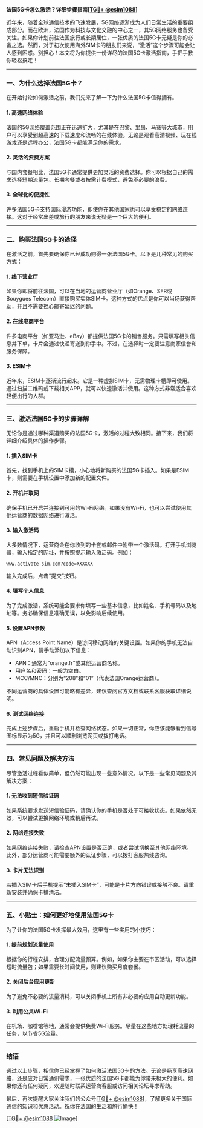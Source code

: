 **法国5G卡怎么激活？详细步骤指南[[TG💪+ @esim1088](https://t.me/s/esim1088)]**

近年来，随着全球通信技术的飞速发展，5G网络逐渐成为人们日常生活的重要组成部分。而在欧洲，法国作为科技与文化交融的中心之一，其5G网络服务也备受关注。如果你计划前往法国旅行或长期居住，一张优质的法国5G卡无疑是你的必备之选。然而，对于初次使用海外SIM卡的朋友们来说，“激活”这个步骤可能会让人感到困惑。别担心！本文将为你提供一份详尽的法国5G卡激活指南，手把手教你轻松搞定！

---

### **一、为什么选择法国5G卡？**
在开始讨论如何激活之前，我们先来了解一下为什么法国5G卡值得拥有。

#### **1. 高速网络体验**
法国的5G网络覆盖范围正在迅速扩大，尤其是在巴黎、里昂、马赛等大城市，用户可以享受到超高速的下载速度和流畅的在线体验。无论是观看高清视频、玩在线游戏还是远程办公，法国5G卡都能满足你的需求。

#### **2. 灵活的资费方案**
与国内套餐相比，法国5G卡通常提供更加灵活的资费选择。你可以根据自己的需求选择短期流量包、长期套餐或者按需计费模式，避免不必要的浪费。

#### **3. 全球化的便捷性**
许多法国5G卡支持国际漫游功能，即使你在其他国家也可以享受稳定的网络连接。这对于经常出差或旅行的朋友来说无疑是一个巨大的便利。

---

### **二、购买法国5G卡的途径**
在激活之前，首先要确保你已经成功购得一张法国5G卡。以下是几种常见的购买方式：

#### **1. 线下营业厅**
如果你即将前往法国，可以在当地的运营商营业厅（如Orange、SFR或Bouygues Telecom）直接购买实体SIM卡。这种方式的优点是你可以当场获得帮助，并且不需要担心邮寄延迟的问题。

#### **2. 在线电商平台**
许多电商平台（如亚马逊、eBay）都提供法国5G卡的销售服务。只需填写相关信息并下单，卡片会通过快递寄送到你手中。不过，在选择时一定要注意商家信誉和服务保障。

#### **3. ESIM卡**
近年来，ESIM卡逐渐流行起来。它是一种虚拟SIM卡，无需物理卡槽即可使用。通过扫描二维码或下载相关APP，就可以快速激活并使用。这种方式非常适合喜欢轻便出行的人群。

---

### **三、激活法国5G卡的步骤详解**
无论你是通过哪种渠道购买的法国5G卡，激活的过程大致相同。接下来，我们将详细介绍具体的操作步骤。

#### **1. 插入SIM卡**
首先，找到手机上的SIM卡槽，小心地将新购买的法国5G卡插入。如果是ESIM卡，则需要在手机设置中添加新的配置文件。

#### **2. 开机并联网**
确保手机已开启并连接到可用的Wi-Fi网络。如果没有Wi-Fi，也可以尝试使用其他运营商的数据网络进行激活。

#### **3. 输入激活码**
大多数情况下，运营商会在你收到的卡套或邮件中附带一个激活码。打开手机浏览器，输入指定的网址，并按照提示输入激活码。例如：
```
www.activate-sim.com?code=XXXXXX
```
输入完成后，点击“提交”按钮。

#### **4. 填写个人信息**
为了完成激活，系统可能会要求你填写一些基本信息，比如姓名、手机号码以及地址等。务必确保信息准确无误，以免影响后续使用。

#### **5. 设置APN参数**
APN（Access Point Name）是访问移动网络的关键设置。如果你的手机无法自动识别APN，请手动添加以下信息：
- APN：通常为“orange.fr”或其他运营商名称。
- 用户名和密码：一般为空白。
- MCC/MNC：分别为“208”和“01”（代表法国Orange运营商）。

不同运营商的具体设置可能略有差异，建议查阅官方文档或联系客服获取详细说明。

#### **6. 测试网络连接**
完成上述步骤后，重启手机并检查网络状态。如果一切正常，你应该能够看到信号图标显示为5G，并且可以顺利浏览网页或拨打电话。

---

### **四、常见问题及解决方法**
尽管激活过程看似简单，但仍然可能出现一些意外情况。以下是一些常见问题及其解决方案：

#### **1. 无法收到短信验证码**
如果系统要求发送短信验证码，请确认你的手机是否处于可接收状态。如果依然无效，可以尝试更换网络环境或稍后再试。

#### **2. 网络连接失败**
如果网络连接失败，请检查APN设置是否正确，或者尝试切换至其他网络环境。此外，部分运营商可能需要额外的认证步骤，可以拨打客服热线咨询。

#### **3. 卡片无法识别**
若插入SIM卡后手机提示“未插入SIM卡”，可能是卡片方向错误或接触不良。请重新安装并确保卡槽清洁。

---

### **五、小贴士：如何更好地使用法国5G卡**
为了让你的法国5G卡发挥最大效用，这里有一些实用的小技巧：

#### **1. 提前规划流量使用**
根据你的行程安排，合理分配流量预算。例如，如果你主要在市区活动，可以选择短时流量包；如果需要长时间使用，则建议购买月度套餐。

#### **2. 关闭后台应用更新**
为了避免不必要的流量消耗，可以关闭手机上所有非必要的应用自动更新功能。

#### **3. 利用公共Wi-Fi**
在机场、咖啡馆等地，通常会提供免费Wi-Fi服务。尽量在这些地方处理耗流量的任务，以节省5G流量。

---

### **结语**
通过以上步骤，相信你已经掌握了如何激活法国5G卡的方法。无论是畅享高速网络，还是应对日常通讯需求，一张优质的法国5G卡都能为你带来极大的便利。如果你还有任何疑问，欢迎随时联系运营商客服或访问相关论坛寻求帮助。

最后，再次提醒大家关注我们的公众号[[TG💪+ @esim1088](https://t.me/s/esim1088)]，了解更多关于国际通信的知识和优惠活动。祝你在法国的生活和旅行愉快！

[[TG💪+ @esim1088](https://t.me/s/esim1088) ![Image](https://i.postimg.cc/4NQfJmqS/Snipaste-2025-05-13-00-14-12.png)]